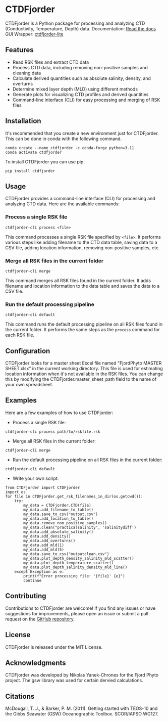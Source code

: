 # CTDFjorder

CTDFjorder is a Python package for processing and analyzing CTD (Conductivity, Temperature, Depth) data.
Documentation: [Read the docs](https://nikothomas.github.io/CTDFjorder/CTDFjorder.html)
GUI Wrapper: [ctdfjorder-lite](https://github.com/nikothomas/ctdfjorder-lite)

## Features

- Read RSK files and extract CTD data
- Process CTD data, including removing non-positive samples and cleaning data
- Calculate derived quantities such as absolute salinity, density, and overturns
- Determine mixed layer depth (MLD) using different methods
- Generate plots for visualizing CTD profiles and derived quantities
- Command-line interface (CLI) for easy processing and merging of RSK files

## Installation
It's recommended that you create a new environment just for CTDFjorder. This can be done in conda with the following
command.
```shell
conda create --name ctdfjorder -c conda-forge python=3.11
conda activate ctdfjorder
```
To install CTDFjorder you can use pip:
```shell
pip install ctdfjorder
```

## Usage

CTDFjorder provides a command-line interface (CLI) for processing and analyzing CTD data. Here are the available commands:

### Process a single RSK file

```shell
ctdfjorder-cli process <file>
```

This command processes a single RSK file specified by `<file>`. It performs various steps like adding filename to the CTD data table, saving data to a CSV file, adding location information, removing non-positive samples, etc.

### Merge all RSK files in the current folder

```shell
ctdfjorder-cli merge
```

This command merges all RSK files found in the current folder. It adds filename and location information to the data table and saves the data to a CSV file.

### Run the default processing pipeline

```shell
ctdfjorder-cli default
```

This command runs the default processing pipeline on all RSK files found in the current folder. It performs the same steps as the `process` command for each RSK file.

## Configuration

CTDFjorder looks for a master sheet Excel file named "FjordPhyto MASTER SHEET.xlsx" in the current working directory. This file is used for estimating location information when it's not available in the RSK files. You can change this by modifying the CTDFjorder.master_sheet_path field to the name of your own spreadsheet.

## Examples

Here are a few examples of how to use CTDFjorder:

- Process a single RSK file:

```shell
ctdfjorder-cli process path/to/rskfile.rsk
```

- Merge all RSK files in the current folder:

```shell
ctdfjorder-cli merge
```

- Run the default processing pipeline on all RSK files in the current folder:

```shell
ctdfjorder-cli default
```

- Write your own script:
```
from CTDFjorder import CTDFjorder
import os
for file in CTDFjorder.get_rsk_filenames_in_dir(os.getcwd()):
    try:
        my_data = CTDFjorder.CTD(file)
        my_data.add_filename_to_table()
        my_data.save_to_csv("output.csv")
        my_data.add_location_to_table()
        my_data.remove_non_positive_samples()
        my_data.clean("practicalsalinity", 'salinitydiff')
        my_data.add_absolute_salinity()
        my_data.add_density()
        my_data.add_overturns()
        my_data.add_mld(1)
        my_data.add_mld(5)
        my_data.save_to_csv("outputclean.csv")
        my_data.plot_depth_density_salinity_mld_scatter()
        my_data.plot_depth_temperature_scatter()
        my_data.plot_depth_salinity_density_mld_line()
    except Exception as e:
        print(f"Error processing file: '{file}' {e}")
        continue
```

## Contributing

Contributions to CTDFjorder are welcome! If you find any issues or have suggestions for improvements, please open an issue or submit a pull request on the [GitHub repository](https://github.com/nikothomas/CTDFjorder).

## License

CTDFjorder is released under the MIT License.

## Acknowledgments

CTDFjorder was developed by Nikolas Yanek-Chrones for the Fjord Phyto project. The gsw library was used for certain dervied calculations.

## Citations
McDougall, T. J., & Barker, P. M. (2011). Getting started with TEOS-10 and the Gibbs Seawater (GSW) Oceanographic Toolbox. SCOR/IAPSO WG127.


